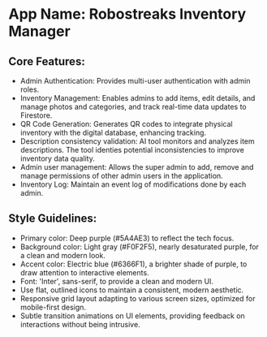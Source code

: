 # **App Name**: Robostreaks Inventory Manager

## Core Features:

- Admin Authentication: Provides multi-user authentication with admin roles.
- Inventory Management: Enables admins to add items, edit details, and manage photos and categories, and track real-time data updates to Firestore.
- QR Code Generation: Generates QR codes to integrate physical inventory with the digital database, enhancing tracking.
- Description consistency validation: AI tool monitors and analyzes item descriptions. The tool identies potential inconsistencies to improve inventory data quality.
- Admin user management: Allows the super admin to add, remove and manage permissions of other admin users in the application.
- Inventory Log: Maintain an event log of modifications done by each admin.

## Style Guidelines:

- Primary color: Deep purple (#5A4AE3) to reflect the tech focus.
- Background color: Light gray (#F0F2F5), nearly desaturated purple, for a clean and modern look.
- Accent color: Electric blue (#6366F1), a brighter shade of purple, to draw attention to interactive elements.
- Font: 'Inter', sans-serif, to provide a clean and modern UI.
- Use flat, outlined icons to maintain a consistent, modern aesthetic.
- Responsive grid layout adapting to various screen sizes, optimized for mobile-first design.
- Subtle transition animations on UI elements, providing feedback on interactions without being intrusive.